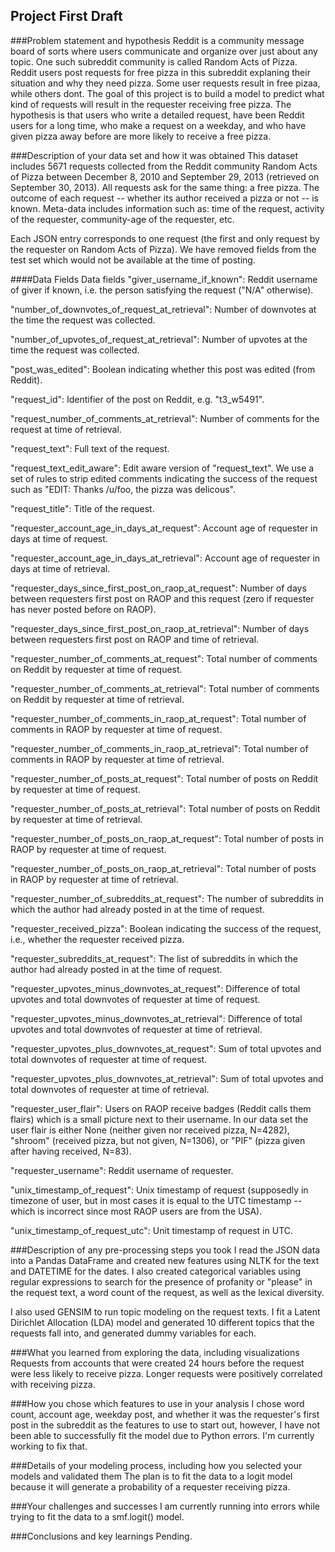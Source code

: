 ## Project First Draft

###Problem statement and hypothesis
Reddit is a community message board of sorts where users communicate and organize over just about any topic.  One such subreddit community is called Random Acts of Pizza.  Reddit users post requests for free pizza in this subreddit explaning their situation and why they need pizza.  Some user requests result in free pizaa, while others dont. The goal of this project is to build a model to predict what kind of requests will result in the requester receiving free pizza.  The hypothesis is that users who write a detailed request, have been Reddit users for a long time, who make a request on a weekday, and who have given pizza away before are more likely to receive a free pizza.

###Description of your data set and how it was obtained
This dataset includes 5671 requests collected from the Reddit community Random Acts of Pizza between December 8, 2010 and September 29, 2013 (retrieved on September 30, 2013). All requests ask for the same thing: a free pizza. The outcome of each request -- whether its author received a pizza or not -- is known. Meta-data includes information such as: time of the request, activity of the requester, community-age of the requester, etc.

Each JSON entry corresponds to one request (the first and only request by the requester on Random Acts of Pizza). We have removed fields from the test set which would not be available at the time of posting.

####Data Fields
Data fields
"giver_username_if_known": Reddit username of giver if known, i.e. the person satisfying the request ("N/A" otherwise).

"number_of_downvotes_of_request_at_retrieval": Number of downvotes at the time the request was collected.

"number_of_upvotes_of_request_at_retrieval": Number of upvotes at the time the request was collected.

"post_was_edited": Boolean indicating whether this post was edited (from Reddit).

"request_id": Identifier of the post on Reddit, e.g. "t3_w5491".

"request_number_of_comments_at_retrieval": Number of comments for the request at time of retrieval.

"request_text": Full text of the request.

"request_text_edit_aware": Edit aware version of "request_text". We use a set of rules to strip edited comments indicating the success of the request such as "EDIT: Thanks /u/foo, the pizza was delicous".

"request_title": Title of the request.

"requester_account_age_in_days_at_request": Account age of requester in days at time of request.

"requester_account_age_in_days_at_retrieval": Account age of requester in days at time of retrieval.

"requester_days_since_first_post_on_raop_at_request": Number of days between requesters first post on RAOP and this request (zero if requester has never posted before on RAOP).

"requester_days_since_first_post_on_raop_at_retrieval": Number of days between requesters first post on RAOP and time of retrieval.

"requester_number_of_comments_at_request": Total number of comments on Reddit by requester at time of request.

"requester_number_of_comments_at_retrieval": Total number of comments on Reddit by requester at time of retrieval.

"requester_number_of_comments_in_raop_at_request": Total number of comments in RAOP by requester at time of request.

"requester_number_of_comments_in_raop_at_retrieval": Total number of comments in RAOP by requester at time of retrieval.

"requester_number_of_posts_at_request": Total number of posts on Reddit by requester at time of request.

"requester_number_of_posts_at_retrieval": Total number of posts on Reddit by requester at time of retrieval.

"requester_number_of_posts_on_raop_at_request": Total number of posts in RAOP by requester at time of request.

"requester_number_of_posts_on_raop_at_retrieval": Total number of posts in RAOP by requester at time of retrieval.

"requester_number_of_subreddits_at_request": The number of subreddits in which the author had already posted in at the time of request.

"requester_received_pizza": Boolean indicating the success of the request, i.e., whether the requester received pizza.

"requester_subreddits_at_request": The list of subreddits in which the author had already posted in at the time of request.

"requester_upvotes_minus_downvotes_at_request": Difference of total upvotes and total downvotes of requester at time of request.

"requester_upvotes_minus_downvotes_at_retrieval": Difference of total upvotes and total downvotes of requester at time of retrieval.

"requester_upvotes_plus_downvotes_at_request": Sum of total upvotes and total downvotes of requester at time of request.

"requester_upvotes_plus_downvotes_at_retrieval": Sum of total upvotes and total downvotes of requester at time of retrieval.

"requester_user_flair": Users on RAOP receive badges (Reddit calls them flairs) which is a small picture next to their username. In our data set the user flair is either None (neither given nor received pizza, N=4282), "shroom" (received pizza, but not given, N=1306), or "PIF" (pizza given after having received, N=83).

"requester_username": Reddit username of requester.

"unix_timestamp_of_request": Unix timestamp of request (supposedly in timezone of user, but in most cases it is equal to the UTC timestamp -- which is incorrect since most RAOP users are from the USA).

"unix_timestamp_of_request_utc": Unit timestamp of request in UTC.

###Description of any pre-processing steps you took
I read the JSON data into a Pandas DataFrame and created new features using NLTK for the text and DATETIME for the dates.  I also created categorical variables using regular expressions to search for the presence of profanity or "please" in the request text, a word count of the request, as well as the lexical diversity.

I also used GENSIM to run topic modeling on the request texts.  I fit a Latent Dirichlet Allocation (LDA) model and generated 10 different topics that the requests fall into, and generated dummy variables for each. 

###What you learned from exploring the data, including visualizations
Requests from accounts that were created 24 hours before the request were less likely to receive pizza.  Longer requests were positively correlated with receiving pizza.

###How you chose which features to use in your analysis
I chose word count, account age, weekday post, and whether it was the requester's first post in the subreddit as the features to use to start out, however, I have not been able to successfully fit the model due to Python errors.  I'm currently working to fix that.

###Details of your modeling process, including how you selected your models and validated them
The plan is to fit the data to a logit model because it will generate a probability of a requester receiving pizza.

###Your challenges and successes
I am currently running into errors while trying to fit the data to a smf.logit() model.

###Conclusions and key learnings
Pending.

